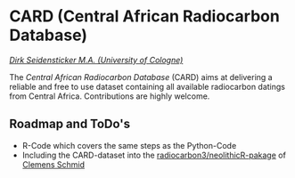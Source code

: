 # CARD (Central African Radiocarbon Database)

*[Dirk Seidensticker M.A. (University of Cologne)](https://uni-koeln.academia.edu/DirkSeidensticker)*

The *Central African Radiocarbon Database* (CARD) aims at delivering a reliable and free to use dataset containing all available radiocarbon datings from Central Africa. Contributions are highly welcome.

## Roadmap and ToDo's

* R-Code which covers the same steps as the Python-Code
* Including the CARD-dataset into the [radiocarbon3/neolithicR-pakage](https://github.com/nevrome/neolithicR) of [Clemens Schmid](https://github.com/nevrome)

